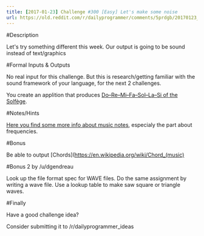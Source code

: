 ```yaml
---
title: [2017-01-23] Challenge #300 [Easy] Let's make some noise
url: https://old.reddit.com/r/dailyprogrammer/comments/5prdgb/20170123_challenge_300_easy_lets_make_some_noise/
---
```


#Description

Let's try something different this week. Our output is going to be sound instead of text/graphics

#Formal Inputs &amp; Outputs

No real input for this challenge. But this is research/getting familiar with the sound framework of your language, for the next 2 challenges.

You create an applition that produces [Do–Re–Mi–Fa–Sol–La–Si of the Solfège](https://en.wikipedia.org/wiki/Solfège).

#Notes/Hints

[Here you find some more info about music notes](https://en.wikipedia.org/wiki/Musical_note), especialy the part about frequencies.

#Bonus

Be able to output [Chords](https://en.wikipedia.org/wiki/Chord_(music)

#Bonus 2 by /u/dgendreau

Look up the file format spec for WAVE files. Do the same assignment by writing a wave file. Use a lookup table to make saw square or triangle waves.

#Finally

Have a good challenge idea?

Consider submitting it to /r/dailyprogrammer_ideas